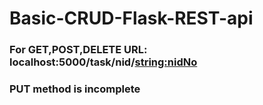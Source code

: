 # Basic-CRUD-Flask-REST-api
### For GET,POST,DELETE URL: localhost:5000/task/nid/<string:nidNo>
### PUT method is incomplete
